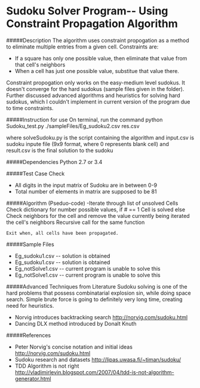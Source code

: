 Sudoku Solver Program-- Using Constraint Propagation Algorithm
=======================================================================

#####Description
The algorithm uses constraint propogation as a method to eliminate multiple entries from a given cell. Constraints are:
- If a square has only one possible value, then eliminate that value from that cell's neighbors
- When a cell has just one possible value, substitue that value there.

Constraint propogation only works on the easy-medium level sudokus. It doesn't converge for the hard sudokus (sample files given in the folder). Further discussed advanced algorithms and heuristics for solving hard sudokus, which I couldn't implement in current version of the program due to time constraints.

#####Instruction for use
On terminal, run the command
python Sudoku_test.py ./sampleFiles/Eg_sudoku2.csv res.csv

where solveSudoku.py is the script containing the algorithm and input.csv is sudoku inpute file (9x9 format, where 0 represents blank cell) and result.csv is the final solution to the sudoku

#####Dependencies
Python 2.7 or 3.4

#####Test Case Check
- All digits in the input matrix of Sudoku are in between 0-9
- Total number of elements in matrix are supposed to be 81


#####Algorithm (Pseduo-code)
-Iterate through list of unsolved Cells
	Check dictionary for number possible values, if # == 1
		Cell is solved
	else
		Check neighbors for the cell and remove the value currently being iterated the cell's neighbors
	Recursive call for the same function

	Exit when, all cells have been propagated.



#####Sample Files
- Eg_sudoku1.csv -- solution is obtained
- Eg_sudoku1.csv -- solution is obtained
- Eg_notSolve1.csv -- current program is unable to solve this
- Eg_notSolve1.csv -- current program is unable to solve this

#####Advanced Techniques from Literature
Sudoku solving is one of the hard problems that possess combinatarial explosion sin, while doing space search. Simple brute force is going to definitely very long time, creating need for heuristics.
- Norvig introduces backtracking search <http://norvig.com/sudoku.html>
- Dancing DLX method introduced by Donalt Knuth


#####References
- Peter Norvig's concise notation and initial ideas http://norvig.com/sudoku.html
- Sudoku research and datasets http://lipas.uwasa.fi/~timan/sudoku/
- TDD Algorithm is not right http://vladimirlevin.blogspot.com/2007/04/tdd-is-not-algorithm-generator.html
